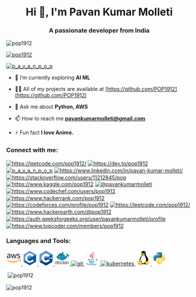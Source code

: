 <!-- ### Hi there 👋 -->

<!--
**POP1912/POP1912** is a ✨ _special_ ✨ repository because its `README.md` (this file) appears on your GitHub profile.

Here are some ideas to get you started:

- 🔭 I’m currently working on ...
- 🌱 I’m currently learning ...
- 👯 I’m looking to collaborate on ...
- 🤔 I’m looking for help with ...
- 💬 Ask me about ...
- 📫 How to reach me: ...
- 😄 Pronouns: ...
- ⚡ Fun fact: ...
-->

<h1 align="center">Hi 👋, I'm Pavan Kumar Molleti</h1>
<h3 align="center">A passionate developer from India</h3>

<p align="left"> <img src="https://komarev.com/ghpvc/?username=pop1912&label=Profile%20views&color=0e75b6&style=flat" alt="pop1912" /> </p>

<p align="left"> <a href="https://github.com/ryo-ma/github-profile-trophy"><img src="https://github-profile-trophy.vercel.app/?username=pop1912" alt="pop1912" /></a> </p>

<p align="left"> <a href="https://twitter.com/p_a_v_a_n_p_o_p" target="blank"><img src="https://img.shields.io/twitter/follow/p_a_v_a_n_p_o_p?logo=twitter&style=for-the-badge" alt="p_a_v_a_n_p_o_p" /></a> </p>

<!-- - 🔭 I’m currently working on [programming-fundamentals](https://github.com/edoardottt/programming-fundamentals) -->

- 🌱 I’m currently exploring **AI ML**

- 👨‍💻 All of my projects are available at [https://github.com/POP1912](https://github.com/POP1912)

- 💬 Ask me about **Python, AWS**

- 📫 How to reach me **pavankumarmolleti@gmail.com**

- ⚡ Fun fact **I love Anime.**

<h3 align="left">Connect with me:</h3>
<p align="left">
<a href="https://codepen.io/https://leetcode.com/pop1912/" target="blank"><img align="center" src="https://raw.githubusercontent.com/rahuldkjain/github-profile-readme-generator/master/src/images/icons/Social/codepen.svg" alt="https://leetcode.com/pop1912/" height="30" width="40" /></a>
<a href="https://dev.to/https://dev.to/pop1912" target="blank"><img align="center" src="https://cdn.jsdelivr.net/npm/simple-icons@3.0.1/icons/dev-dot-to.svg" alt="https://dev.to/pop1912" height="30" width="40" /></a>
<a href="https://twitter.com/p_a_v_a_n_p_o_p" target="blank"><img align="center" src="https://raw.githubusercontent.com/rahuldkjain/github-profile-readme-generator/master/src/images/icons/Social/twitter.svg" alt="p_a_v_a_n_p_o_p" height="30" width="40" /></a>
<a href="https://linkedin.com/in/https://www.linkedin.com/in/pavan-kumar-molleti/" target="blank"><img align="center" src="https://raw.githubusercontent.com/rahuldkjain/github-profile-readme-generator/master/src/images/icons/Social/linked-in-alt.svg" alt="https://www.linkedin.com/in/pavan-kumar-molleti/" height="30" width="40" /></a>
<a href="https://stackoverflow.com/users/https://stackoverflow.com/users/11212845/pop" target="blank"><img align="center" src="https://raw.githubusercontent.com/rahuldkjain/github-profile-readme-generator/master/src/images/icons/Social/stack-overflow.svg" alt="https://stackoverflow.com/users/11212845/pop" height="30" width="40" /></a>
<a href="https://kaggle.com/https://www.kaggle.com/pop1912" target="blank"><img align="center" src="https://raw.githubusercontent.com/rahuldkjain/github-profile-readme-generator/master/src/images/icons/Social/kaggle.svg" alt="https://www.kaggle.com/pop1912" height="30" width="40" /></a>
<a href="https://medium.com/@pavankumarmolleti" target="blank"><img align="center" src="https://raw.githubusercontent.com/rahuldkjain/github-profile-readme-generator/master/src/images/icons/Social/medium.svg" alt="@pavankumarmolleti" height="30" width="40" /></a>
<a href="https://www.codechef.com/users/https://www.codechef.com/users/pop1912" target="blank"><img align="center" src="https://cdn.jsdelivr.net/npm/simple-icons@3.1.0/icons/codechef.svg" alt="https://www.codechef.com/users/pop1912" height="30" width="40" /></a>
<a href="https://www.hackerrank.com/https://www.hackerrank.com/pop1912" target="blank"><img align="center" src="https://raw.githubusercontent.com/rahuldkjain/github-profile-readme-generator/master/src/images/icons/Social/hackerrank.svg" alt="https://www.hackerrank.com/pop1912" height="30" width="40" /></a>
<a href="https://codeforces.com/profile/https://codeforces.com/profile/pop1912" target="blank"><img align="center" src="https://cdn.jsdelivr.net/npm/simple-icons@3.0.1/icons/codeforces.svg" alt="https://codeforces.com/profile/pop1912" height="30" width="40" /></a>
<a href="https://www.leetcode.com/https://leetcode.com/pop1912/" target="blank"><img align="center" src="https://raw.githubusercontent.com/rahuldkjain/github-profile-readme-generator/master/src/images/icons/Social/leet-code.svg" alt="https://leetcode.com/pop1912/" height="30" width="40" /></a>
<a href="https://www.hackerearth.com/https://www.hackerearth.com/@pop1912" target="blank"><img align="center" src="https://raw.githubusercontent.com/rahuldkjain/github-profile-readme-generator/master/src/images/icons/Social/hackerearth.svg" alt="https://www.hackerearth.com/@pop1912" height="30" width="40" /></a>
<a href="https://auth.geeksforgeeks.org/user/https://auth.geeksforgeeks.org/user/pavankumarmolleti/profile" target="blank"><img align="center" src="https://raw.githubusercontent.com/rahuldkjain/github-profile-readme-generator/master/src/images/icons/Social/geeks-for-geeks.svg" alt="https://auth.geeksforgeeks.org/user/pavankumarmolleti/profile" height="30" width="40" /></a>
<a href="https://www.topcoder.com/members/https://www.topcoder.com/members/pop1912" target="blank"><img align="center" src="https://cdn.jsdelivr.net/npm/simple-icons@3.0.1/icons/topcoder.svg" alt="https://www.topcoder.com/members/pop1912" height="30" width="40" /></a>
</p>

<h3 align="left">Languages and Tools:</h3>
<p align="left"> <a href="https://aws.amazon.com" target="_blank"> <img src="https://raw.githubusercontent.com/devicons/devicon/master/icons/amazonwebservices/amazonwebservices-original-wordmark.svg" alt="aws" width="40" height="40"/> </a> <a href="https://www.cprogramming.com/" target="_blank"> <img src="https://raw.githubusercontent.com/devicons/devicon/master/icons/c/c-original.svg" alt="c" width="40" height="40"/> </a> <a href="https://www.w3schools.com/cpp/" target="_blank"> <img src="https://raw.githubusercontent.com/devicons/devicon/master/icons/cplusplus/cplusplus-original.svg" alt="cplusplus" width="40" height="40"/> </a> <a href="https://www.docker.com/" target="_blank"> <img src="https://raw.githubusercontent.com/devicons/devicon/master/icons/docker/docker-original-wordmark.svg" alt="docker" width="40" height="40"/> </a> <a href="https://git-scm.com/" target="_blank"> <img src="https://www.vectorlogo.zone/logos/git-scm/git-scm-icon.svg" alt="git" width="40" height="40"/> </a> <a href="https://www.java.com" target="_blank"> <img src="https://raw.githubusercontent.com/devicons/devicon/master/icons/java/java-original.svg" alt="java" width="40" height="40"/> </a> <a href="https://kubernetes.io" target="_blank"> <img src="https://www.vectorlogo.zone/logos/kubernetes/kubernetes-icon.svg" alt="kubernetes" width="40" height="40"/> </a> <a href="https://www.linux.org/" target="_blank"> <img src="https://raw.githubusercontent.com/devicons/devicon/master/icons/linux/linux-original.svg" alt="linux" width="40" height="40"/> </a> <a href="https://www.python.org" target="_blank"> <img src="https://raw.githubusercontent.com/devicons/devicon/master/icons/python/python-original.svg" alt="python" width="40" height="40"/> </a> </p>

<p>&nbsp;<img align="center" src="https://github-readme-stats.vercel.app/api?username=pop1912&show_icons=true&locale=en" alt="pop1912" /></p>

<p><img align="center" src="https://github-readme-streak-stats.herokuapp.com/?user=pop1912&" alt="pop1912" /></p>

